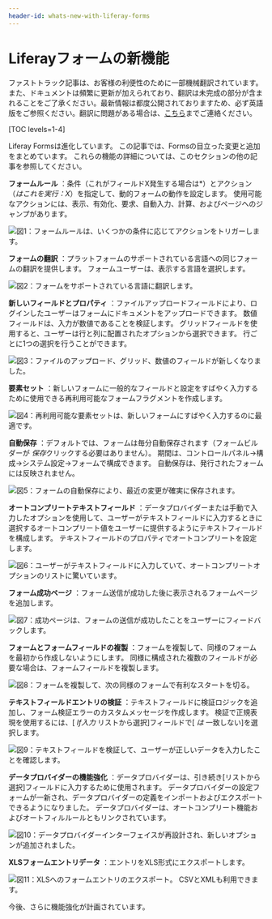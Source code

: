 ```yaml
---
header-id: whats-new-with-liferay-forms
---
```


# Liferayフォームの新機能

<p class="alert alert-info"><span class="wysiwyg-color-blue120">ファストトラック記事は、お客様の利便性のために一部機械翻訳されています。また、ドキュメントは頻繁に更新が加えられており、翻訳は未完成の部分が含まれることをご了承ください。最新情報は都度公開されておりますため、必ず英語版をご参照ください。翻訳に問題がある場合は、<a href="mailto:support-content-jp@liferay.com">こちら</a>までご連絡ください。</span></p>

[TOC levels=1-4]

Liferay Formsは進化しています。 この記事では、Formsの目立った変更と追加をまとめています。 これらの機能の詳細については、このセクションの他の記事を参照してください。

**フォームルール** ：条件（これがフィールドX</em>発生する場合は*）とアクション（*はこれを実行：X*）を指定して、動的フォームの動作を設定します。 使用可能なアクションには、表示、有効化、要求、自動入力、計算、およびページへのジャンプがあります。</p>

![図1：フォームルールは、いくつかの条件に応じてアクションをトリガーします。](../../images/forms-rule-development.png)

**フォームの翻訳** ：プラットフォームのサポートされている言語への同じフォームの翻訳を提供します。 フォームユーザーは、表示する言語を選択します。

![図2：フォームをサポートされている言語に翻訳します。](../../images/forms-translation.png)

**新しいフィールドとプロパティ** ：ファイルアップロードフィールドにより、ログインしたユーザーはフォームにドキュメントをアップロードできます。 数値フィールドは、入力が数値であることを検証します。 グリッドフィールドを使用すると、ユーザーは行と列に配置されたオプションから選択できます。 行ごとに1つの選択を行うことができます。

![図3：ファイルのアップロード、グリッド、数値のフィールドが新しくなりました。](../../images/forms-sidebar.png)

**要素セット** ：新しいフォームに一般的なフィールドと設定をすばやく入力するために使用できる再利用可能なフォームフラグメントを作成します。

![図4：再利用可能な要素セットは、新しいフォームにすばやく入力するのに最適です。](../../images/forms-element-set.png)

**自動保存** ：デフォルトでは、フォームは毎分自動保存されます（フォームビルダーが *保存*クリックする必要はありません）。 期間は、コントロールパネル→構成→システム設定→フォームで構成できます。 自動保存は、発行されたフォームには反映されません。

![図5：フォームの自動保存により、最近の変更が確実に保存されます。](../../images/forms-autosave-interval.png)

**オートコンプリートテキストフィールド** ：データプロバイダーまたは手動で入力したオプションを使用して、ユーザーがテキストフィールドに入力するときに選択するオートコンプリート値をユーザーに提供するようにテキストフィールドを構成します。 テキストフィールドのプロパティでオートコンプリートを設定します。

![図6：ユーザーがテキストフィールドに入力していて、オートコンプリートオプションのリストに驚いています。](../../images/forms-autocomplete.png)

**フォーム成功ページ** ：フォーム送信が成功した後に表示されるフォームページを追加します。

![図7：成功ページは、フォームの送信が成功したことをユーザーにフィードバックします。](../../images/forms-success-page.png)

**フォームとフォームフィールドの複製** ：フォームを複製して、同様のフォームを最初から作成しないようにします。 同様に構成された複数のフィールドが必要な場合は、フォームフィールドを複製します。

![図8：フォームを複製して、次の同様のフォームで有利なスタートを切る。](../../images/forms-duplicate.png)

**テキストフィールドエントリの検証** ：テキストフィールドに検証ロジックを追加し、フォーム検証エラーのカスタムメッセージを作成します。 検証で正規表現を使用するには、[ *If入力* リストから選択]フィールドで[ *は* 一致しない]を選択します。

![図9：テキストフィールドを検証して、ユーザーが正しいデータを入力したことを確認します。](../../images/forms-text-validation.png)

**データプロバイダーの機能強化** ：データプロバイダーは、引き続き[リストから選択]フィールドに入力するために使用されます。 データプロバイダーの設定フォームが一新され、データプロバイダーの定義をインポートおよびエクスポートできるようになりました。 データプロバイダーは、オートコンプリート機能およびオートフィルルールともリンクされています。

![図10：データプロバイダーインターフェイスが再設計され、新しいオプションが追加されました。](../../images/forms-data-provider.png)

**XLSフォームエントリデータ** ：エントリをXLS形式にエクスポートします。

![図11：XLSへのフォームエントリのエクスポート。 CSVとXMLも利用できます。](../../images/forms-xls.png)

今後、さらに機能強化が計画されています。

